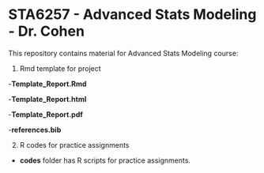 # STA6257 - Advanced Stats Modeling - Dr. Cohen

This repository contains material for Advanced Stats Modeling course:

1. Rmd template for project

  -**Template_Report.Rmd**
  
  -**Template_Report.html**
  
  -**Template_Report.pdf**
  
  -**references.bib**

2. R codes for practice assignments

  - **codes** folder has R scripts for practice assignments.
